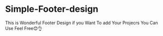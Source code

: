 # Simple-Footer-design
This is Wonderful Footer Design if  you Want To add Your Projecrs You Can Use Feel Free😊👌
